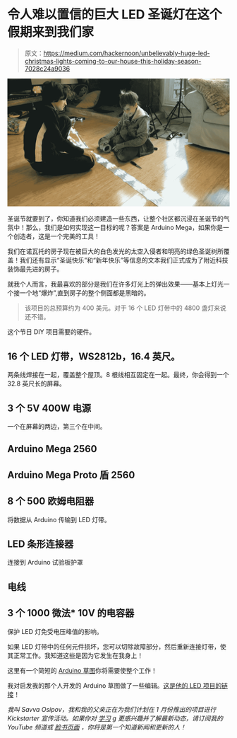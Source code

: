 # 令人难以置信的巨大 LED 圣诞灯在这个假期来到我们家

> 原文：<https://medium.com/hackernoon/unbelievably-huge-led-christmas-lights-coming-to-our-house-this-holiday-season-7028c24a9036>

![](img/1a576461fee2d18e263219c49ce9da71.png)

圣诞节就要到了，你知道我们必须建造一些东西，让整个社区都沉浸在圣诞节的气氛中！那么，我们是如何实现这一目标的呢？答案是 Arduino Mega，如果你是一个创造者，这是一个完美的工具！

我们在诺瓦托的房子现在被巨大的白色发光的太空入侵者和明亮的绿色圣诞树所覆盖！我们还有显示“圣诞快乐”和“新年快乐”等信息的文本我们正式成为了附近科技装饰最先进的房子。

就我个人而言，我最喜欢的部分是我们在许多灯光上的弹出效果——基本上灯光一个接一个地“爆炸”,直到房子的整个侧面都是黑暗的。

> 该项目的总预算约为 400 美元。对于 16 个 LED 灯带中的 4800 盏灯来说还不错。

这个节日 DIY 项目需要的硬件。

## 16 个 LED 灯带，WS2812b，16.4 英尺。

两条线焊接在一起，覆盖整个屋顶。8 根线相互固定在一起。最终，你会得到一个 32.8 英尺长的屏幕。

## 3 个 5V 400W 电源

一个在屏幕的两边，第三个在中间。

## Arduino Mega 2560

## Arduino Mega Proto 盾 2560

## 8 个 500 欧姆电阻器

将数据从 Arduino 传输到 LED 灯带。

## LED 条形连接器

连接到 Arduino 试验板护罩

## 电线

## 3 个 1000 微法* 10V 的电容器

保护 LED 灯免受电压峰值的影响。

如果 LED 灯带中的任何元件损坏，您可以切除故障部分，然后重新连接灯带，使其正常工作。我知道这些是因为它发生在我身上！

这里有一个简短的 [Arduino 草图](https://github.com/ilya000/MacroMarquee/)你将需要使整个工作！

我对启发我的那个人开发的 Arduino 草图做了一些编辑。[这是他的 LED 项目的链接](https://wp.josh.com/2016/05/20/huge-scrolling-arduino-led-sign/)！

*我叫 Savva Osipov，我和我的父亲正在为我们计划在 1 月份推出的项目进行 Kickstarter 宣传活动。如果你对* [*学习*](https://hackernoon.com/tagged/learning) *g 更感兴趣并了解最新动态，请订阅我的 YouTube 频道或* [*脸书页面*](https://www.facebook.com/SavvaOsipov) *，你将是第一个知道新闻和更新的人！*